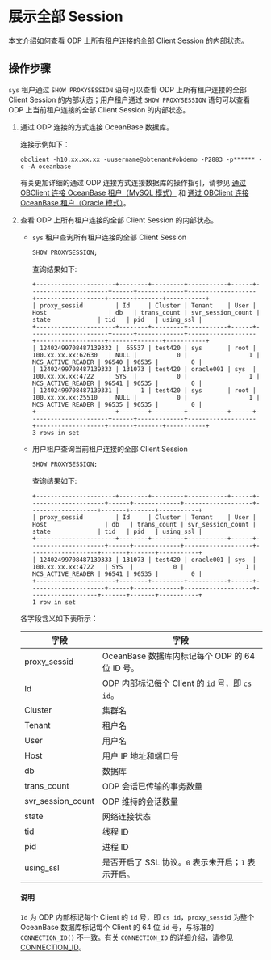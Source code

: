 # 展示全部 Session

本文介绍如何查看 ODP 上所有租户连接的全部 Client Session 的内部状态。

## 操作步骤

`sys` 租户通过 `SHOW PROXYSESSION` 语句可以查看 ODP 上所有租户连接的全部 Client Session 的内部状态；用户租户通过 `SHOW PROXYSESSION` 语句可以查看 ODP 上当前租户连接的全部 Client Session 的内部状态。

1. 通过 ODP 连接的方式连接 OceanBase 数据库。

    连接示例如下：

    ```shell
    obclient -h10.xx.xx.xx -uusername@obtenant#obdemo -P2883 -p****** -c -A oceanbase
    ```

    有关更加详细的通过 ODP 连接方式连接数据库的操作指引，请参见 [通过 OBClient 连接 OceanBase 租户（MySQL 模式）](../../../../300.develop/100.application-development-of-mysql-mode/100.database-connection-with-client-of-mysql-mode/300.connect-to-an-oceanbase-tenant-by-using-obclient-of-mysql-mode.md) 和 [通过 OBClient 连接 OceanBase 租户（Oracle 模式）](../../../../300.develop/200.application-development-of-oracle-mode/100.database-connection-of-oracle-mode/200.connect-to-an-oceanbase-tenant-by-using-obclient-of-oracle-mode.md)。

2. 查看 ODP 上所有租户连接的全部 Client Session 的内部状态。

   * `sys` 租户查询所有租户连接的全部 Client Session

     ```sql
     SHOW PROXYSESSION;
     ```

     查询结果如下:

     ```shell
     +----------------------+--------+---------+-----------+------+----------------------+------+-------------+-------------------+-------------------+-------+-------+-----------+
     | proxy_sessid         | Id     | Cluster | Tenant    | User | Host                 | db   | trans_count | svr_session_count | state             | tid   | pid   | using_ssl |
     +----------------------+--------+---------+-----------+------+----------------------+------+-------------+-------------------+-------------------+-------+-------+-----------+
     | 12402499708487139332 |  65537 | test420 | sys       | root | 100.xx.xx.xx:62630   | NULL |           0 |                 1 | MCS_ACTIVE_READER | 96540 | 96535 |         0 |
     | 12402499708487139333 | 131073 | test420 | oracle001 | sys  | 100.xx.xx.xx:4722    | SYS  |           0 |                 1 | MCS_ACTIVE_READER | 96541 | 96535 |         0 |
     | 12402499708487139331 |      1 | test420 | sys       | root | 100.xx.xx.xx:25510   | NULL |           0 |                 1 | MCS_ACTIVE_READER | 96535 | 96535 |         0 |
     +----------------------+--------+---------+-----------+------+----------------------+------+-------------+-------------------+-------------------+-------+-------+-----------+
     3 rows in set
     ```

   * 用户租户查询当前租户连接的全部 Client Session

     ```sql
     SHOW PROXYSESSION;
     ```

     查询结果如下:

     ```shell
     +----------------------+--------+---------+-----------+------+---------------------+------+-------------+-------------------+-------------------+-------+-------+-----------+
     | proxy_sessid         | Id     | Cluster | Tenant    | User | Host                | db   | trans_count | svr_session_count | state             | tid   | pid   | using_ssl |
     +----------------------+--------+---------+-----------+------+---------------------+------+-------------+-------------------+-------------------+-------+-------+-----------+
     | 12402499708487139333 | 131073 | test420 | oracle001 | sys  | 100.xx.xx.xx:4722   | SYS  |           0 |                 1 | MCS_ACTIVE_READER | 96541 | 96535 |         0 |
     +----------------------+--------+---------+-----------+------+---------------------+------+-------------+-------------------+-------------------+-------+-------+-----------+
     1 row in set
     ```

    各字段含义如下表所示：

    |        字段         |                   字段                   |
    |-------------------|----------------------------------------|
    | proxy_sessid      | OceanBase 数据库内标记每个 ODP 的 64 位 ID 号。 |
    | Id                | ODP 内部标记每个 Client 的 `id` 号，即 `cs id`。   |
    | Cluster           | 集群名                                    |
    | Tenant            | 租户名                                    |
    | User              | 用户名                                    |
    | Host              | 用户 IP 地址和端口号                           |
    | db                | 数据库                                    |
    | trans_count       | ODP 会话已传输的事务数量                     |
    | svr_session_count | ODP 维持的会话数量                        |
    | state             | 网络连接状态                                 |
    | tid               | 线程 ID                                  |
    | pid               | 进程 ID                                  |
    | using_ssl         | 是否开启了 SSL 协议。`0` 表示未开启；`1` 表示开启。   |

    <main id="notice" type='explain'>
    <h4>说明</h4>
    <p><code>Id</code> 为 ODP 内部标记每个 Client 的 <code>id</code> 号，即 <code>cs id</code>，<code>proxy_sessid</code> 为整个 OceanBase 数据库标记每个 Client 的 64 位 <code>id</code> 号，与标准的 <code>CONNECTION_ID()</code> 不一致。有关 <code>CONNECTION_ID</code> 的详细介绍，请参见 <a href="../../../../700.reference/400.development-reference/100.sql-syntax/200.common-tenant-of-mysql-mode/400.functions-of-mysql-mode/600.information-functions-of-mysql-mode/500.connection-id-of-mysql-mode.md">CONNECTION_ID</a>。</p>
    </main>